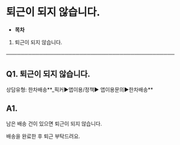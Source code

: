 # 퇴근이 되지 않습니다.

* **목차**

1. 퇴근이 되지 않습니다.

──────────────────────────────────────────────

**Q1. 퇴근이 되지 않습니다.**
--------------------

상담유형: 한차배송**\_픽커▶앱이용/정책▶ 앱이용문의▶한차배송**

**A1.**
-------

남은 배송 건이 있으면 퇴근이 되지 않습니다.

배송을 완료한 후 퇴근 부탁드려요.